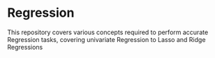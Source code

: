 # Regression
This repository covers various concepts required to perform accurate Regression tasks, covering univariate Regression to Lasso and Ridge Regressions
